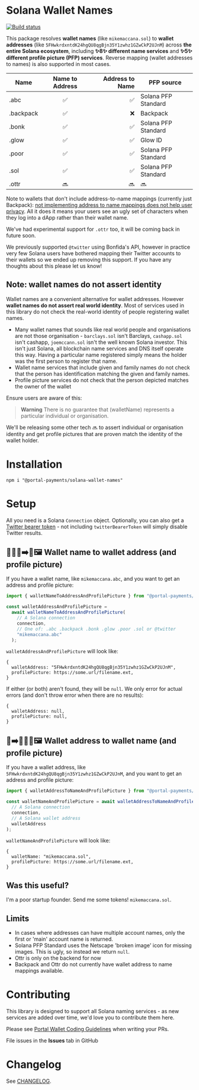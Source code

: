 # Solana Wallet Names

[![Build status](https://github.com/portalpayments/solana-wallet-names/actions/workflows/tests.yaml/badge.svg)](https://github.com/portalpayments/solana-wallet-names/actions)

This package resolves **wallet names** (like `mikemaccana.sol`) to **wallet addresses** (like `5FHwkrdxntdK24hgQU8qgBjn35Y1zwhz1GZwCkP2UJnM`) across **the entire Solana ecosystem**, including **✨8✨ different name services** and **✨5✨ different profile picture (PFP) services**. Reverse mapping (wallet addresses to names) is also supported in most cases.

| Name      | Name to Address | Address to Name | PFP source          |
| --------- | :-------------: | --------------: | ------------------- |
| .abc      |       ✅        |              ✅ | Solana PFP Standard |
| .backpack |       ✅        |              ❌ | Backpack            |
| .bonk     |       ✅        |              ✅ | Solana PFP Standard |
| .glow     |       ✅        |              ✅ | Glow ID             |
| .poor     |       ✅        |              ✅ | Solana PFP Standard |
| .sol      |       ✅        |              ✅ | Solana PFP Standard |
| .ottr     |       🔜        |              🔜 | 🔜                  |

Note to wallets that don't include address-to-name mappings (currently just Backpack): [not implementing address to name mappings does not help user privacy](https://twitter.com/mikemaccana/status/1674758907657441280). All it does it means your users see an ugly set of characters when they log into a dApp rather than their wallet name.

We've had experimental support for `.ottr` too, it will be coming back in future soon.

We previously supported `@twitter` using Bonfida's API, however in practice very few Solana users have bothered mapping their Twitter accounts to their wallets so we ended up removing this support. If you have any thoughts about this please let us know!

## Note: wallet names do not assert identity

Wallet names are a convenient alternative for wallet addresses. However **wallet names do not assert real world identity**. Most of services used in this library do not check the real-world identity of people registering wallet names.

- Many wallet names that sounds like real world people and organisations are not those organisation - `barclays.sol` isn't Barclays, `cashapp.sol` isn't cashapp, `joemccann.sol` isn't the well known Solana investor. This isn't just Solana, all blockchain name services and DNS itself operate this way. Having a particular name registered simply means the holder was the first person to register that name.
- Wallet name services that include given and family names do not check that the person has identification matching the given and family names.
- Profile picture services do not check that the person depicted matches the owner of the wallet

Ensure users are aware of this:

> **Warning**
> There is no guarantee that (walletName) represents a particular individual or organisation.

We'll be releasing some other tech 🔜 to assert individual or organisation identity and get profile pictures that are proven match the identity of the wallet holder.

# Installation

```
npm i "@portal-payments/solana-wallet-names"
```

# Setup

All you need is a Solana `Connection` object. Optionally, you can also get a [Twitter bearer token](https://developer.twitter.com/en/docs/authentication/oauth-2-0/bearer-tokens) - not including `twitterBearerToken` will simply disable Twitter results.

## 🧑🏻‍🦱➡️🔡🖼️ Wallet name to wallet address (and profile picture)

If you have a wallet name, like `mikemaccana.abc`, and you want to get an address and profile picture:

```typescript
import { walletNameToAddressAndProfilePicture } from "@portal-payments/solana-wallet-names";

const walletAddressAndProfilePicture =
  await walletNameToAddressAndProfilePicture(
    // A Solana connection
    connection,
    // One of: .abc .backpack .bonk .glow .poor .sol or @twitter
    "mikemaccana.abc"
  );
```

`walletAddressAndProfilePicture` will look like:

```
{
  walletAddress: "5FHwkrdxntdK24hgQU8qgBjn35Y1zwhz1GZwCkP2UJnM",
  profilePicture: https://some.url/filename.ext,
}
```

If either (or both) aren't found, they will be `null`. We only error for actual errors (and don't throw error when there are no results):

```
{
  walletAddress: null,
  profilePicture: null,
}
```

## 🔡➡️🧑🏻‍🦱🖼️ Wallet address to wallet name (and profile picture)

If you have a wallet address, like `5FHwkrdxntdK24hgQU8qgBjn35Y1zwhz1GZwCkP2UJnM`, and you want to get an address and profile picture:

```typescript
import { walletAddressToNameAndProfilePicture } from "@portal-payments/solana-wallet-names";

const walletNameAndProfilePicture = await walletAddressToNameAndProfilePicture(
  // A Solana connection
  connection,
  // A Solana wallet address
  walletAddress
);
```

`walletNameAndProfilePicture` will look like:

```
{
  walletName: "mikemaccana.sol",
  profilePicture: https://some.url/filename.ext,
}
```

## Was this useful?

I'm a poor startup founder. Send me some tokens! `mikemaccana.sol`.

## Limits

- In cases where addresses can have multiple account names, only the first or 'main' account name is returned.
- Solana PFP Standard uses the Netscape 'broken image' icon for missing images. This is ugly, so instead we return `null`.
- Ottr is only on the backend for now
- Backpack and Ottr do not currently have wallet address to name mappings available.

# Contributing

This library is designed to support all Solana naming services - as new services are added over time, we'd love you to contribute them here.

Please see [Portal Wallet Coding Guidelines](https://github.com/portalpayments/portalwallet/blob/main/CODING_GUIDELINES.md) when writing your PRs.

File issues in the **Issues** tab in GitHub

# Changelog

See [CHANGELOG](./CHANGELOG.md).
